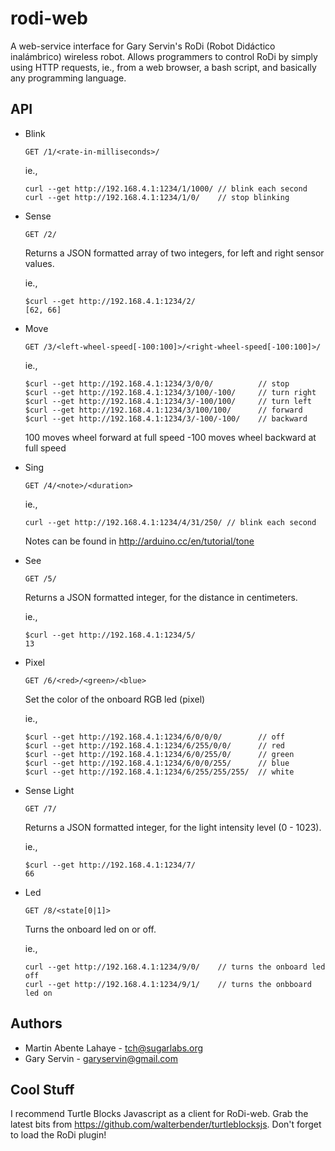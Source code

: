 rodi-web
========
A web-service interface for Gary Servin's RoDi (Robot Didáctico inalámbrico) wireless robot.
Allows programmers to control RoDi by simply using HTTP requests, ie., from a web browser,
a bash script, and basically any programming language.

API
----

* Blink

    ```
    GET /1/<rate-in-milliseconds>/
    ```

    ie.,
    ```
    curl --get http://192.168.4.1:1234/1/1000/ // blink each second
    curl --get http://192.168.4.1:1234/1/0/    // stop blinking
    ```

* Sense

    ```
    GET /2/
    ```

    Returns a JSON formatted array of two integers, for left and right sensor values.

    ie.,
    ```
    $curl --get http://192.168.4.1:1234/2/
    [62, 66]
    ```

* Move

    ```
    GET /3/<left-wheel-speed[-100:100]>/<right-wheel-speed[-100:100]>/
    ```

    ie.,
    ```
    $curl --get http://192.168.4.1:1234/3/0/0/          // stop
    $curl --get http://192.168.4.1:1234/3/100/-100/     // turn right
    $curl --get http://192.168.4.1:1234/3/-100/100/     // turn left
    $curl --get http://192.168.4.1:1234/3/100/100/      // forward
    $curl --get http://192.168.4.1:1234/3/-100/-100/    // backward
    ```

    100 moves wheel forward at full speed
    -100 moves wheel backward at full speed

* Sing

    ```
    GET /4/<note>/<duration>
    ```

    ie.,
    ```
    curl --get http://192.168.4.1:1234/4/31/250/ // blink each second
    ```

    Notes can be found in http://arduino.cc/en/tutorial/tone

* See

    ```
    GET /5/
    ```

    Returns a JSON formatted integer, for the distance in centimeters.

    ie.,
    ```
    $curl --get http://192.168.4.1:1234/5/
    13
    ```

* Pixel

    ```
    GET /6/<red>/<green>/<blue>
    ```

    Set the color of the onboard RGB led (pixel)

    ie.,
    ```
    $curl --get http://192.168.4.1:1234/6/0/0/0/        // off
    $curl --get http://192.168.4.1:1234/6/255/0/0/      // red
    $curl --get http://192.168.4.1:1234/6/0/255/0/      // green
    $curl --get http://192.168.4.1:1234/6/0/0/255/      // blue
    $curl --get http://192.168.4.1:1234/6/255/255/255/  // white
    ```

* Sense Light

    ```
    GET /7/
    ```

    Returns a JSON formatted integer, for the light intensity level (0 - 1023).

    ie.,
    ```
    $curl --get http://192.168.4.1:1234/7/
    66
    ```

* Led

    ```
    GET /8/<state[0|1]>
    ```

    Turns the onboard led on or off.

    ie.,
    ```
    curl --get http://192.168.4.1:1234/9/0/    // turns the onboard led off
    curl --get http://192.168.4.1:1234/9/1/    // turns the onbboard led on
    ```

Authors
----------
* Martin Abente Lahaye - tch@sugarlabs.org
* Gary Servin - garyservin@gmail.com

Cool Stuff
-------------------
I recommend Turtle Blocks Javascript as a client for RoDi-web. Grab the latest
bits from https://github.com/walterbender/turtleblocksjs. Don't forget to load
the RoDi plugin!

